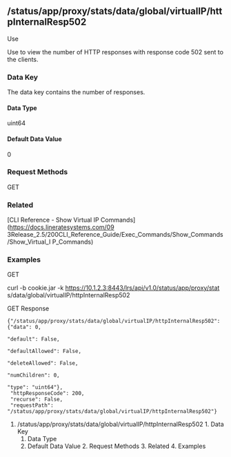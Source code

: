 ## /status/app/proxy/stats/data/global/virtualIP/httpInternalResp502

Use

Use to view the number of HTTP responses with response code 502 sent to the
clients.

### Data Key

The data key contains the number of responses.

#### Data Type

uint64

#### Default Data Value

0

### Request Methods

GET

### Related

[CLI Reference - Show Virtual IP Commands](https://docs.lineratesystems.com/09
3Release_2.5/200CLI_Reference_Guide/Exec_Commands/Show_Commands/Show_Virtual_I
P_Commands)

### Examples

GET

curl -b cookie.jar -k https://10.1.2.3:8443/lrs/api/v1.0/status/app/proxy/stat
s/data/global/virtualIP/httpInternalResp502

GET Response

    
    {"/status/app/proxy/stats/data/global/virtualIP/httpInternalResp502": {"data": 0,
                                                                            "default": False,
                                                                            "defaultAllowed": False,
                                                                            "deleteAllowed": False,
                                                                            "numChildren": 0,
                                                                            "type": "uint64"},
     "httpResponseCode": 200,
     "recurse": False,
     "requestPath": "/status/app/proxy/stats/data/global/virtualIP/httpInternalResp502"}
    

  1. /status/app/proxy/stats/data/global/virtualIP/httpInternalResp502
    1. Data Key
      1. Data Type
      2. Default Data Value
    2. Request Methods
    3. Related
    4. Examples


